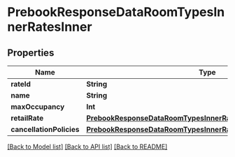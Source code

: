 # PrebookResponseDataRoomTypesInnerRatesInner

## Properties
Name | Type | Description | Notes
------------ | ------------- | ------------- | -------------
**rateId** | **String** |  | [optional] 
**name** | **String** |  | [optional] 
**maxOccupancy** | **Int** |  | [optional] 
**retailRate** | [**PrebookResponseDataRoomTypesInnerRatesInnerRetailRate**](PrebookResponseDataRoomTypesInnerRatesInnerRetailRate.md) |  | [optional] 
**cancellationPolicies** | [**PrebookResponseDataRoomTypesInnerRatesInnerCancellationPolicies**](PrebookResponseDataRoomTypesInnerRatesInnerCancellationPolicies.md) |  | [optional] 

[[Back to Model list]](../README.md#documentation-for-models) [[Back to API list]](../README.md#documentation-for-api-endpoints) [[Back to README]](../README.md)



